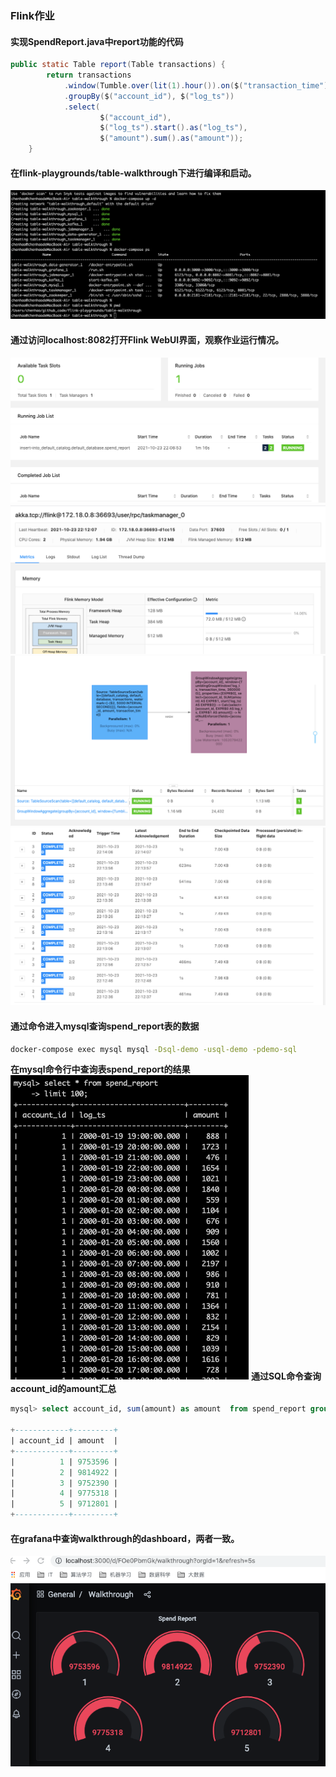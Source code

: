 ### Flink作业
#### 实现SpendReport.java中report功能的代码
```java
public static Table report(Table transactions) {
        return transactions
            .window(Tumble.over(lit(1).hour()).on($("transaction_time")).as("log_ts"))
            .groupBy($("account_id"), $("log_ts"))
            .select(
                    $("account_id"),
                    $("log_ts").start().as("log_ts"),
                    $("amount").sum().as("amount"));
    }
```

#### 在flink-playgrounds/table-walkthrough下进行编译和启动。
![](%E6%88%AA%E5%9B%BE20211023214946.png)

#### 通过访问localhost:8082打开Flink WebUI界面，观察作业运行情况。
![](%E6%88%AA%E5%9B%BE20211023221018.png)
![](%E6%88%AA%E5%9B%BE20211023221216.png)
![](%E6%88%AA%E5%9B%BE20211023221344.png)![](%E6%88%AA%E5%9B%BE20211023221438.png)

#### 通过命令进入mysql查询spend\_report表的数据
```bash
docker-compose exec mysql mysql -Dsql-demo -usql-demo -pdemo-sql
```
**在mysql命令行中查询表spend\_report的结果**
![](%E6%88%AA%E5%9B%BE20211023222108.png)
**通过SQL命令查询account\_id的amount汇总**
```sql
mysql> select account_id, sum(amount) as amount  from spend_report group by account_id order by account_id asc;

+------------+---------+
| account_id | amount  |
+------------+---------+
|          1 | 9753596 |
|          2 | 9814922 |
|          3 | 9752390 |
|          4 | 9775318 |
|          5 | 9712801 |
+------------+---------+
```

#### 在grafana中查询walkthrough的dashboard，两者一致。
![](%E6%88%AA%E5%9B%BE20211023222742.png)

